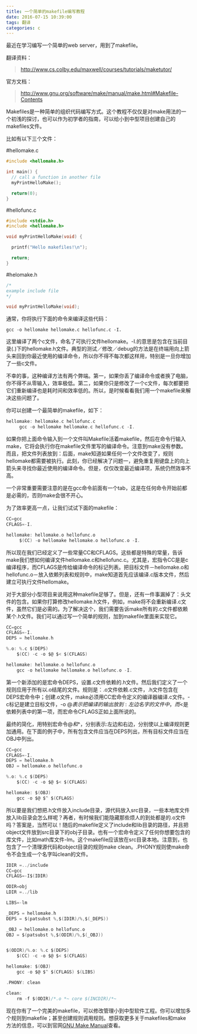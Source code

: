 ```yaml
---
title: 一个简单的makefile编写教程
date: 2016-07-15 10:39:00
tags: 翻译
categories: c
---
```


最近在学习编写一个简单的web server，用到了makefile。
<!--more-->

翻译资料：
>http://www.cs.colby.edu/maxwell/courses/tutorials/maketutor/

官方文档：
>http://www.gnu.org/software/make/manual/make.html#Makefile-Contents

Makefiles是一种简单的组织代码编写方式。这个教程不仅仅是对make用法的一个初浅的探讨，也可以作为初学者的指南，可以给小到中型项目创建自己的makefiles文件。

比如有以下三个文件：

#hellomake.c

```c
#include <hellomake.h>

int main() {
  // call a function in another file
  myPrintHelloMake();

  return(0);
}
```

#hellofunc.c

```c
#include <stdio.h>
#include <hellomake.h>

void myPrintHelloMake(void) {

  printf("Hello makefiles!\n");

  return;
}
```

#helomake.h

```c
/*
example include file
*/

void myPrintHelloMake(void);
```

通常，你将执行下面的命令来编译这些代码：

    gcc -o hellomake hellomake.c hellofunc.c -I.
    
这里编译了两个c文件，命名了可执行文件hellomake。-I.的意思是包含在当前目录(.)下的hellomake.h文件。典型的测试／修改／debug的方法是在终端用向上箭头来回到你最近使用的编译命令，所以你不得不每次都这样用，特别是一旦你增加了一些c文件。

不幸的事，这种编译方法有两个弊端。第一，如果你丢了编译命令或者换了电脑，你不得不从零输入，效率极低。第二，如果你只是修改了一个c文件，每次都要把它们重新编译也是耗时间和效率低的。所以，是时候看看我们用一个makefile来解决这些问题了。

你可以创建一个最简单的makefile，如下：
```c
hellomake: hellomake.c hellofunc.c
     gcc -o hellomake hellomake.c hellofunc.c -I.
```
如果你把上面命令输入到一个文件叫Makefile活着makefile，然后在命令行输入make，它将会执行你在makefile文件里写的编译命令。注意到make没有参数。而且，把文件列表放到：后面，make知道如果任何一个文件改变了，规则hellomake都需要被执行。此刻，你已经解决了问题一，避免重复用键盘上的向上箭头来寻找你最近使用的编译命令。但是，仅仅改变最近编译项，系统仍然效率不高。

一个非常重要需要注意的是在gcc命令前面有一个tab，这是在任何命令开始前都是必需的，否则make会很不开心。

为了效率更高一点，让我们试试下面的makefile：
```c
CC=gcc
CFLAGS=-I.

hellomake: hellomake.o hellofunc.o
     $(CC) -o hellomake hellomake.o hellofunc.o -I.
```
所以现在我们已经定义了一些常量CC和CFLAGS。这些都是特殊的常量，告诉make我们想如何编译文件hellomake.c和hellofunc.c。尤其是，宏指令CC是是c编译程序，而CFLAGS是传给编译命令的标记列表。把目标文件－hellomake.o和hellofunc.o－放入依赖列表和规则中，make知道首先应该编译.c版本文件，然后建立可执行文件hellomake。

对于大部分小型项目来说用这种makefile足够了。但是，还有一件事漏掉了：头文件的包含。如果你打算修改hellomake.h文件，例如，make将不会重新编译.c文件，虽然它们是必需的。为了解决这个，我们需要告诉make所有的.c文件都依赖某个.h文件。我们可以通过写一个简单的规则，加到makefile里面来实现它。

```c
CC=gcc
CFLAGS=-I.
DEPS = hellomake.h

%.o: %.c $(DEPS)
	$(CC) -c -o $@ $< $(CFLAGS)

hellomake: hellomake.o hellofunc.o 
	gcc -o hellomake hellomake.o hellofunc.o -I.
```
第一个新添加的是宏命令DEPS，设置.c文件依赖的.h文件。然后我们定义了一个规则应用于所有以.o结尾的文件。规则是：.o文件依赖.c文件，.h文件包含在DEPS宏命令中；创建.o文件，make必须用CC宏命令定义的编译器编译.c文件。-c标记是建立目标文件，-o $@表示把编译的输出放到:左边名字的文件中，而$<是依赖列表中的第一项，而宏命令CFLAGS正如上面所说的。

最终的简化，用特别宏命令$@和$^，分别表示:左边和右边，分别使以上编译规则更加通用。在下面的例子中，所有包含文件应当在DEPS列出，所有目标文件应当在OBJ中列出。
```c
CC=gcc
CFLAGS=-I.
DEPS = hellomake.h
OBJ = hellomake.o hellofunc.o 

%.o: %.c $(DEPS)
	$(CC) -c -o $@ $< $(CFLAGS)

hellomake: $(OBJ)
	gcc -o $@ $^ $(CFLAGS)
```
所以要是我们想把.h文件放入include目录，源代码放入src目录，一些本地库文件放入lib目录会怎么样呢？再者，有时候我们能隐藏那些烦人的到处都是的.o文件吗？答案是，当然可以！随后的makefile定义了include和lib目录的路径，并且把object文件放到src目录下的obj子目录。也有一个宏命令定义了任何你想要包含的库文件，比如math库文件-lm。这个makefile应该放在src目录本地。注意到，也包含了一个清理源代码和object目录的规则make clean。.PHONY规则使make命令不会生成一个名字叫clean的文件。
```c
IDIR =../include
CC=gcc
CFLAGS=-I$(IDIR)

ODIR=obj
LDIR =../lib

LIBS=-lm

_DEPS = hellomake.h
DEPS = $(patsubst %,$(IDIR)/%,$(_DEPS))

_OBJ = hellomake.o hellofunc.o 
OBJ = $(patsubst %,$(ODIR)/%,$(_OBJ))


$(ODIR)/%.o: %.c $(DEPS)
	$(CC) -c -o $@ $< $(CFLAGS)

hellomake: $(OBJ)
	gcc -o $@ $^ $(CFLAGS) $(LIBS)

.PHONY: clean

clean:
	rm -f $(ODIR)/*.o *~ core $(INCDIR)/*~ 
```
现在你有了一个完美的makefile，可以修改管理小到中型软件工程。你可以增加多个规则到makefile；甚至创建规则调用规则。想获取更多关于makefiles和make方法的信息，可以到官网[GNU Make Manual](http://www.gnu.org/software/make/manual/make.html)查看。